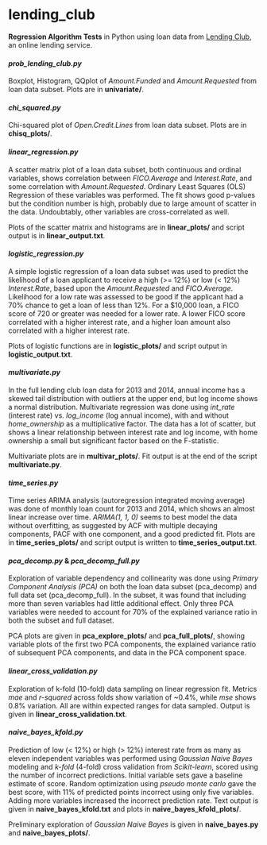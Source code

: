 # lending_club

**Regression Algorithm Tests** in Python using loan data from [Lending Club](https://www.lendingclub.com/info/download-data.action), an online lending service.

#### *prob_lending_club.py* 
Boxplot, Histogram, QQplot of *Amount.Funded* and *Amount.Requested* from loan data subset.  Plots are in **univariate/**.

#### *chi_squared.py* 
Chi-squared plot of *Open.Credit.Lines* from loan data subset.  Plots are in **chisq_plots/**.

#### *linear_regression.py* 
A scatter matrix plot of a loan data subset, both continuous and ordinal variables, shows correlation between *FICO.Average* and *Interest.Rate*, and some correlation with *Amount.Requested*.  Ordinary Least Squares (OLS) Regression of these variables was performed.  The fit shows good p-values but the condition number is high, probably due to large amount of scatter in the data.  Undoubtably, other variables are cross-correlated as well.  

Plots of the scatter matrix and histograms are in **linear_plots/** and script output is in **linear_output.txt**.

#### *logistic_regression.py* 
A simple logistic regression of a loan data subset was used to predict the likelihood of a loan applicant to receive a high (>= 12%) or low (< 12%) *Interest.Rate*, based upon the *Amount.Requested* and *FICO.Average*.  Likelihood for a low rate was assessed to be good if the applicant had a 70% chance to get a loan of less than 12%.  For a $10,000 loan, a FICO score of 720 or greater was needed for a lower rate.  A lower FICO score correlated with a higher interest rate, and a higher loan amount also correlated with a higher interest rate.

Plots of logistic functions are in **logistic_plots/** and script output in **logistic_output.txt**.

#### *multivariate.py* 
In the full lending club loan data for 2013 and 2014, annual income has a skewed tail distribution with outliers at the upper end, but log income shows a normal distribution.  Multivariate regression was done using *int_rate* (interest rate) vs. *log_income* (log annual income), with and without *home_ownership* as a multiplicative factor.  The data has a lot of scatter, but shows a linear relationship between interest rate and log income, with home ownership a small but significant factor based on the F-statistic.  

Multivariate plots are in **multivar_plots/**.  Fit output is at the end of the script **multivariate.py**.

#### *time_series.py*
Time series ARIMA analysis (autoregression integrated moving average) was done of monthly loan count for 2013 and 2014, which shows an almost linear increase over time.  *ARIMA(1, 1, 0)* seems to best model the data without overfitting, as suggested by ACF with multiple decaying components, PACF with one component, and a good predicted fit.  Plots are in **time_series_plots/** and script output is written to **time_series_output.txt**.

#### *pca_decomp.py* &amp; *pca_decomp_full.py* 
Exploration of variable dependency and collinearity was done using *Primary Component Analysis (PCA)* on both the loan data subset (pca_decomp) and full data set (pca_decomp_full).  In the subset, it was found that including more than seven variables had little additional effect.  Only three PCA variables were needed to account for 70% of the explained variance ratio in both the subset and full dataset.  

PCA plots are given in **pca_explore_plots/** and **pca_full_plots/**, showing variable plots of the first two PCA components, the explained variance ratio of subsequent PCA components, and data in the PCA component space.

#### *linear_cross_validation.py*
Exploration of k-fold (10-fold) data sampling on linear regression fit.  Metrics *mae* and *r-squared* across folds show variation of ~0.4%, while *mse* shows 0.8% variation.  All are within expected ranges for data sampled.  Output is given in **linear_cross_validation.txt**.

#### *naive_bayes_kfold.py*
Prediction of low (< 12%) or high (> 12%) interest rate from as many as eleven independent variables was performed using *Gaussian Naive Bayes* modeling and *k-fold* (4-fold) cross validation from *Scikit-learn*, scored using the number of incorrect predictions.  Initial variable sets gave a baseline estimate of score.  Random optimization using *pseudo monte carlo* gave the best score, with 11% of predicted points incorrect using only five variables.  Adding more variables increased the incorrect prediction rate.  Text output is given in **naive_bayes_kfold.txt** and plots in **naive_bayes_kfold_plots/**.  

Preliminary exploration of *Gaussian Naive Bayes* is given in **naive_bayes.py** and **naive_bayes_plots/**.

